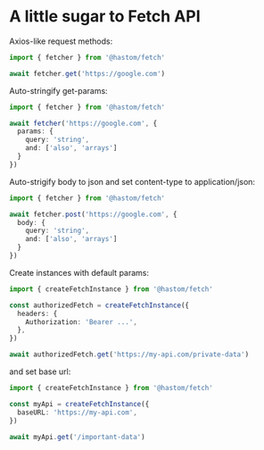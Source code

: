 # A little sugar to Fetch API

Axios-like request methods:

```ts
import { fetcher } from '@hastom/fetch'

await fetcher.get('https://google.com')
```

Auto-stringify get-params:

```ts
import { fetcher } from '@hastom/fetch'

await fetcher('https://google.com', {
  params: {
    query: 'string',
    and: ['also', 'arrays']
  }
})
```

Auto-strigify body to json and set content-type to application/json:

```ts
import { fetcher } from '@hastom/fetch'

await fetcher.post('https://google.com', {
  body: {
    query: 'string',
    and: ['also', 'arrays']
  }
})
```

Create instances with default params:

```ts
import { createFetchInstance } from '@hastom/fetch'

const authorizedFetch = createFetchInstance({
  headers: {
    Authorization: 'Bearer ...',
  },
})

await authorizedFetch.get('https://my-api.com/private-data')

```

and set base url:

```ts
import { createFetchInstance } from '@hastom/fetch'

const myApi = createFetchInstance({
  baseURL: 'https://my-api.com',
})

await myApi.get('/important-data')
```

